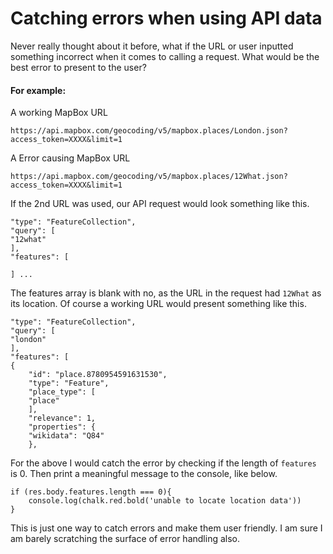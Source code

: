 # Catching errors when using API data

Never really thought about it before, what if the URL or user inputted something incorrect when it comes to calling a request. What would be the best error to present to the user?

#### For example:

A working MapBox URL

`https://api.mapbox.com/geocoding/v5/mapbox.places/London.json?access_token=XXXX&limit=1`

A Error causing MapBox URL

`https://api.mapbox.com/geocoding/v5/mapbox.places/12What.json?access_token=XXXX&limit=1`

If the 2nd URL was used, our API request would look something like this.

```
"type": "FeatureCollection",
"query": [
"12what"
],
"features": [

] ...
```

The features array is blank with no, as the URL in the request had `12What` as its location. Of course a working URL would present something like this.

```
"type": "FeatureCollection",
"query": [
"london"
],
"features": [
{
    "id": "place.8780954591631530",
    "type": "Feature",
    "place_type": [
    "place"
    ],
    "relevance": 1,
    "properties": {
    "wikidata": "Q84"
    },
```

For the above I would catch the error by checking if the length of `features` is 0. Then print a meaningful message to the console, like below.

```
if (res.body.features.length === 0){
    console.log(chalk.red.bold('unable to locate location data'))
} 
```

This is just one way to catch errors and make them user friendly. I am sure I am barely scratching the surface of error handling also.
